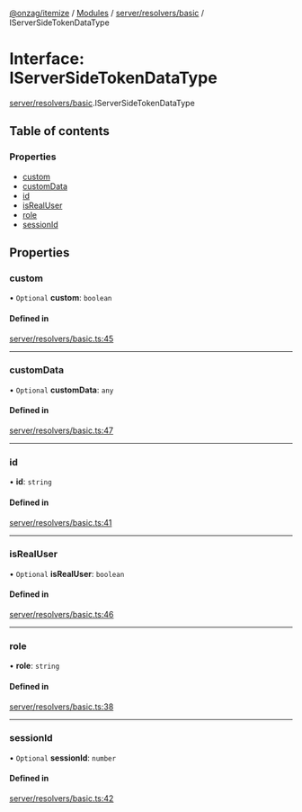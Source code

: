 [@onzag/itemize](../README.md) / [Modules](../modules.md) / [server/resolvers/basic](../modules/server_resolvers_basic.md) / IServerSideTokenDataType

# Interface: IServerSideTokenDataType

[server/resolvers/basic](../modules/server_resolvers_basic.md).IServerSideTokenDataType

## Table of contents

### Properties

- [custom](server_resolvers_basic.IServerSideTokenDataType.md#custom)
- [customData](server_resolvers_basic.IServerSideTokenDataType.md#customdata)
- [id](server_resolvers_basic.IServerSideTokenDataType.md#id)
- [isRealUser](server_resolvers_basic.IServerSideTokenDataType.md#isrealuser)
- [role](server_resolvers_basic.IServerSideTokenDataType.md#role)
- [sessionId](server_resolvers_basic.IServerSideTokenDataType.md#sessionid)

## Properties

### custom

• `Optional` **custom**: `boolean`

#### Defined in

[server/resolvers/basic.ts:45](https://github.com/onzag/itemize/blob/f2f29986/server/resolvers/basic.ts#L45)

___

### customData

• `Optional` **customData**: `any`

#### Defined in

[server/resolvers/basic.ts:47](https://github.com/onzag/itemize/blob/f2f29986/server/resolvers/basic.ts#L47)

___

### id

• **id**: `string`

#### Defined in

[server/resolvers/basic.ts:41](https://github.com/onzag/itemize/blob/f2f29986/server/resolvers/basic.ts#L41)

___

### isRealUser

• `Optional` **isRealUser**: `boolean`

#### Defined in

[server/resolvers/basic.ts:46](https://github.com/onzag/itemize/blob/f2f29986/server/resolvers/basic.ts#L46)

___

### role

• **role**: `string`

#### Defined in

[server/resolvers/basic.ts:38](https://github.com/onzag/itemize/blob/f2f29986/server/resolvers/basic.ts#L38)

___

### sessionId

• `Optional` **sessionId**: `number`

#### Defined in

[server/resolvers/basic.ts:42](https://github.com/onzag/itemize/blob/f2f29986/server/resolvers/basic.ts#L42)
